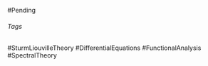 #Pending
###### Tags
#SturmLiouvilleTheory #DifferentialEquations #FunctionalAnalysis #SpectralTheory
